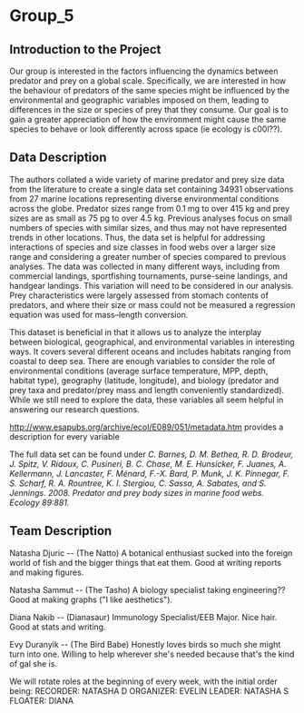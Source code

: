 # Group_5

## Introduction to the Project

Our group is interested in the factors influencing the dynamics between predator and prey on a global scale. Specifically, we are interested in how the behaviour of predators of the same species might be influenced by the environmental and geographic variables imposed on them, leading to differences in the size or species of prey that they consume. Our goal is to gain a greater appreciation of how the environment might cause the same species to behave or look differently across space (ie ecology is c00l??).

## Data Description

The authors collated a wide variety of marine predator and prey size data from the literature to create a single data set containing 34931 observations from 27 marine locations representing diverse environmental conditions across the globe. Predator sizes range from 0.1 mg to over 415 kg and prey sizes are as small as 75 pg to over 4.5 kg. Previous analyses focus on small numbers of species with similar sizes, and thus may not have represented trends in other locations. Thus, the data set is helpful for addressing interactions of species and size classes in food webs over a larger size range and considering a greater number of species compared to previous analyses. The data was collected in many different ways, including from commercial landings, sportfishing tournaments, purse-seine landings, and handgear landings. This variation will need to be considered in our analysis. Prey characteristics were largely assessed from stomach contents of predators, and where their size or mass could not be measured a regression equation was used for mass–length conversion.

This dataset is beneficial in that it allows us to analyze the interplay between biological, geographical, and environmental variables in interesting ways. It covers several different oceans and includes habitats ranging from coastal to deep sea. There are enough variables to consider the role of environmental conditions (average surface temperature, MPP, depth, habitat type), geography (latitude, longitude), and biology (predator and prey taxa and predator/prey mass and length conveniently standardized). While we still need to explore the data, these variables all seem helpful in answering our research questions.

http://www.esapubs.org/archive/ecol/E089/051/metadata.htm provides a description for every variable

The full data set can be found under 
*C. Barnes, D. M. Bethea, R. D. Brodeur, J. Spitz, V. Ridoux, C. Pusineri, B. C. Chase, M. E. Hunsicker, F. Juanes, A. Kellermann, J. Lancaster, F. Ménard, F.-X. Bard, P. Munk, J. K. Pinnegar, F. S. Scharf, R. A. Rountree, K. I. Stergiou, C. Sassa, A. Sabates, and S. Jennings. 2008. Predator and prey body sizes in marine food webs. Ecology 89:881.*


## Team Description

Natasha Djuric -- (The Natto) A botanical enthusiast sucked into the foreign world of fish and the bigger things that eat them.  Good at writing reports and making figures.

Natasha Sammut -- (The Tasho) A biology specialist taking engineering?? Good at making graphs ("I like aesthetics"). 

Diana Nakib -- (Dianasaur) Immunology Specialist/EEB Major. Nice hair. Good at stats and writing.

Evy Duranyik -- (The Bird Babe) Honestly loves birds so much she might turn into one. Willing to help wherever she's needed because that's the kind of gal she is.

We will rotate roles at the beginning of every week, with the initial order being:
RECORDER: NATASHA D    ORGANIZER: EVELIN     LEADER: NATASHA S   FLOATER: DIANA
